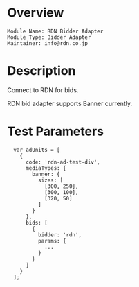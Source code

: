 # Overview

```
Module Name: RDN Bidder Adapter
Module Type: Bidder Adapter
Maintainer: info@rdn.co.jp
```

# Description

Connect to RDN for bids.

RDN bid adapter supports Banner currently.

# Test Parameters

```
  var adUnits = [
    {
      code: 'rdn-ad-test-div',
      mediaTypes: {
        banner: {
          sizes: [
            [300, 250],
            [300, 100],
            [320, 50]
          ]
        }
      },
      bids: [
        {
          bidder: 'rdn',
          params: {
            ...
          }
        }
      ]
    }
  ];
```

